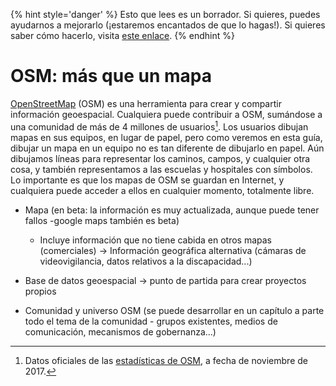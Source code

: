 {% hint style='danger' %}
Esto que lees es un borrador. Si quieres, puedes ayudarnos a mejorarlo (¡estaremos encantados de que lo hagas!). Si quieres saber cómo hacerlo, visita [este enlace](https://mapcolabora.gitbooks.io/meta-manual/content/).
{% endhint %}

# OSM: más que un mapa

[OpenStreetMap](http://openstreetmap.org) (OSM) es una herramienta para crear y compartir información geoespacial. Cualquiera puede contribuir a OSM, sumándose a una comunidad de más de 4 millones de usuarios[^stats]. Los usuarios dibujan mapas en sus equipos, en lugar de papel, pero como veremos en esta guía, dibujar un mapa en un equipo no es tan diferente de dibujarlo en papel. Aún dibujamos líneas para representar los caminos, campos, y cualquier otra cosa, y también representamos a las escuelas y hospitales con símbolos. Lo importante es que los mapas de OSM se guardan en Internet, y cualquiera puede acceder a ellos en cualquier momento, totalmente libre.

* Mapa \(en beta: la información es muy actualizada, aunque puede tener fallos -google maps también es beta\)
  * Incluye información que no tiene cabida en otros mapas \(comerciales\) -&gt; Información geográfica alternativa \(cámaras de videovigilancia, datos relativos a la discapacidad...\)

* Base de datos geoespacial -&gt; punto de partida para crear proyectos propios
* Comunidad y universo OSM \(se puede desarrollar en un capítulo a parte todo el tema de la comunidad - grupos existentes, medios de comunicación, mecanismos de gobernanza...\)

[^stats]: Datos oficiales de las [estadísticas de OSM](https://wiki.openstreetmap.org/wiki/Stats), a fecha de noviembre de 2017.